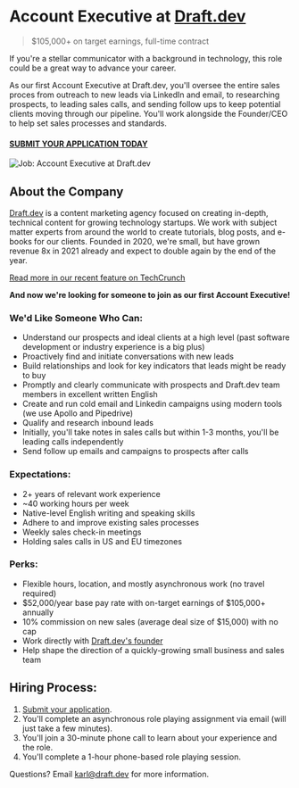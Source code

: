 # Account Executive at [Draft.dev](https://draft.dev/)
> $105,000+ on target earnings, full-time contract

If you're a stellar communicator with a background in technology, this role could be a great way to advance your career.

As our first Account Executive at Draft.dev, you'll oversee the entire sales proces from outreach to new leads via LinkedIn and email, to researching prospects, to leading sales calls, and sending follow ups to keep potential clients moving through our pipeline. You'll work alongside the Founder/CEO to help set sales processes and standards.

#### [SUBMIT YOUR APPLICATION TODAY](https://airtable.com/shrUc4UbBwR9odvsl)

![Job: Account Executive at Draft.dev](https://draft.dev/learn/assets/posts/promotion.png)

## About the Company
[Draft.dev](https://draft.dev/) is a content marketing agency focused on creating in-depth, technical content for growing technology startups. We work with subject matter experts from around the world to create tutorials, blog posts, and e-books for our clients. Founded in 2020, we're small, but have grown revenue 8x in 2021 already and expect to double again by the end of the year.

[Read more in our recent feature on TechCrunch](https://techcrunch.com/2021/07/29/draft-dev-ceo-karl-hughes-on-the-importance-of-using-experts-in-developer-marketing/)

**And now we're looking for someone to join as our first Account Executive!**

### We'd Like Someone Who Can:
- Understand our prospects and ideal clients at a high level (past software development or industry experience is a big plus)
- Proactively find and initiate conversations with new leads
- Build relationships and look for key indicators that leads might be ready to buy
- Promptly and clearly communicate with prospects and Draft.dev team members in excellent written English
- Create and run cold email and Linkedin campaigns using modern tools (we use Apollo and Pipedrive)
- Qualify and research inbound leads
- Initially, you'll take notes in sales calls but within 1-3 months, you'll be leading calls independently
- Send follow up emails and campaigns to prospects after calls

### Expectations:
- 2+ years of relevant work experience
- ~40 working hours per week
- Native-level English writing and speaking skills
- Adhere to and improve existing sales processes
- Weekly sales check-in meetings
- Holding sales calls in US and EU timezones

### Perks:
- Flexible hours, location, and mostly asynchronous work (no travel required)
- $52,000/year base pay rate with on-target earnings of $105,000+ annually
- 10% commission on new sales (average deal size of $15,000) with no cap
- Work directly with [Draft.dev's founder](https://www.linkedin.com/in/karllhughes)
- Help shape the direction of a quickly-growing small business and sales team

## Hiring Process:
1. [Submit your application](https://airtable.com/shrUc4UbBwR9odvsl).
2. You'll complete an asynchronous role playing assignment via email (will just take a few minutes).
3. You'll join a 30-minute phone call to learn about your experience and the role.
4. You'll complete a 1-hour phone-based role playing session.

Questions? Email [karl@draft.dev](mailto:karl@draft.dev) for more information.
